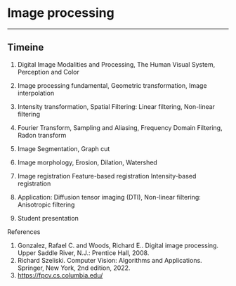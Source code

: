 # Image processing

---

## Timeine

1. Digital Image Modalities and Processing,
The Human Visual System, Perception and Color

2. Image processing fundamental, Geometric transformation, Image interpolation

3. Intensity transformation,
Spatial Filtering: Linear filtering, Non-linear filtering

4. Fourier Transform, Sampling and Aliasing, 
Frequency Domain Filtering, Radon transform

5. Image Segmentation,
Graph cut

6. Image morphology,
Erosion, Dilation,
Watershed

7. Image registration
Feature-based registration
Intensity-based registration


8. Application: Diffusion tensor imaging (DTI), 
Non-linear filtering: Anisotropic filtering

9. Student presentation



References

1. Gonzalez, Rafael C. and Woods, Richard E.. Digital image processing. Upper Saddle River, N.J.: Prentice Hall, 2008. 
2. Richard Szeliski. Computer Vision: Algorithms and Applications. Springer, New York, 2nd edition, 2022.
3. https://fpcv.cs.columbia.edu/
